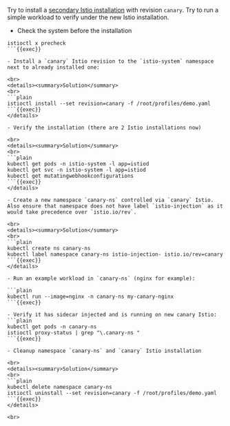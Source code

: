 Try to install a [secondary Istio installation](https://istio.io/latest/docs/setup/upgrade/canary/) with revision `canary`. Try to run a simple workload to verify under the new Istio installation.

- Check the system before the installation
```plain
istioctl x precheck
```{{exec}}

- Install a `canary` Istio revision to the `istio-system` namespace next to already installed one:

<br>
<details><summary>Solution</summary>
<br>
```plain
istioctl install --set revision=canary -f /root/profiles/demo.yaml
```{{exec}}
</details>

- Verify the installation (there are 2 Istio installations now)

<br>
<details><summary>Solution</summary>
<br>
```plain
kubectl get pods -n istio-system -l app=istiod
kubectl get svc -n istio-system -l app=istiod
kubectl get mutatingwebhookconfigurations
```{{exec}}
</details>

- Create a new namespace `canary-ns` controlled via `canary` Istio. Also ensure that namespace does not have label `istio-injection` as it would take precedence over `istio.io/rev`.

<br>
<details><summary>Solution</summary>
<br>
```plain
kubectl create ns canary-ns
kubectl label namespace canary-ns istio-injection- istio.io/rev=canary
```{{exec}}
</details>

- Run an example workload in `canary-ns` (nginx for example):

```plain
kubectl run --image=nginx -n canary-ns my-canary-nginx
```{{exec}}

- Verify it has sidecar injected and is running on new canary Istio:
```plain
kubectl get pods -n canary-ns
istioctl proxy-status | grep "\.canary-ns "
```{{exec}}

- Cleanup namespace `canary-ns` and `canary` Istio installation

<br>
<details><summary>Solution</summary>
<br>
```plain
kubectl delete namespace canary-ns
istioctl uninstall --set revision=canary -f /root/profiles/demo.yaml
```{{exec}}
</details>

<br>
